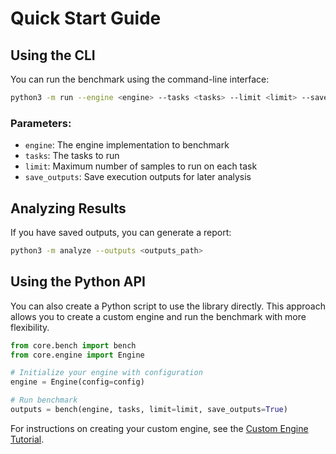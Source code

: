# Quick Start Guide

## Using the CLI

You can run the benchmark using the command-line interface:

```bash
python3 -m run --engine <engine> --tasks <tasks> --limit <limit> --save_outputs
```

### Parameters:
- `engine`: The engine implementation to benchmark
- `tasks`: The tasks to run
- `limit`: Maximum number of samples to run on each task
- `save_outputs`: Save execution outputs for later analysis

## Analyzing Results

If you have saved outputs, you can generate a report:

```bash
python3 -m analyze --outputs <outputs_path>
```

## Using the Python API

You can also create a Python script to use the library directly. This approach allows you to create a custom engine and run the benchmark with more flexibility.

```python
from core.bench import bench
from core.engine import Engine

# Initialize your engine with configuration
engine = Engine(config=config)

# Run benchmark
outputs = bench(engine, tasks, limit=limit, save_outputs=True)
```

For instructions on creating your custom engine, see the [Custom Engine Tutorial](/docs/custom_engine.md).
